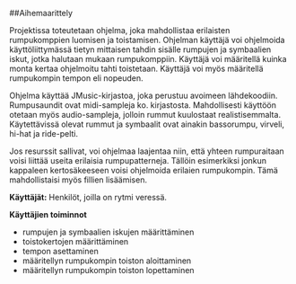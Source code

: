 ##Aihemaarittely

Projektissa toteutetaan ohjelma, joka mahdollistaa erilaisten rumpukomppien luomisen ja toistamisen. Ohjelman käyttäjä voi ohjelmoida käyttöliittymässä tietyn mittaisen tahdin sisälle rumpujen ja symbaalien iskut, jotka halutaan mukaan rumpukomppiin. Käyttäjä voi määritellä kuinka monta kertaa ohjelmoitu tahti toistetaan. Käyttäjä voi myös määritellä rumpukompin tempon eli nopeuden. 

Ohjelma käyttää JMusic-kirjastoa, joka perustuu avoimeen lähdekoodiin. Rumpusaundit ovat midi-sampleja ko. kirjastosta. Mahdollisesti käyttöön otetaan myös audio-sampleja, jolloin rummut kuulostaat realistisemmalta. Käytettävissä olevat rummut ja symbaalit ovat ainakin bassorumpu, virveli, hi-hat ja ride-pelti.
  
Jos resurssit sallivat, voi ohjelmaa laajentaa niin, että yhteen rumpuraitaan voisi liittää useita erilaisia rumpupatterneja. Tällöin esimerkiksi jonkun kappaleen kertosäkeeseen voisi ohjelmoida erilaien rumpukompin. Tämä mahdollistaisi myös fillien lisäämisen.

**Käyttäjät:** Henkilöt, joilla on rytmi veressä.

**Käyttäjien toiminnot**

- rumpujen ja symbaalien iskujen määrittäminen
- toistokertojen määrittäminen
- tempon asettaminen
- määritellyn rumpukompin toiston aloittaminen
- määritellyn rumpukompin toiston lopettaminen

 
